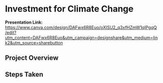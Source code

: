 # Investment for Climate Change

**Presentation Link:** https://www.canva.com/design/DAFwx6R8Euo/oXISU2_q3xfHZmW1qIPgqQ/edit?utm_content=DAFwx6R8Euo&utm_campaign=designshare&utm_medium=link2&utm_source=sharebutton

## Project Overview


## Steps Taken
